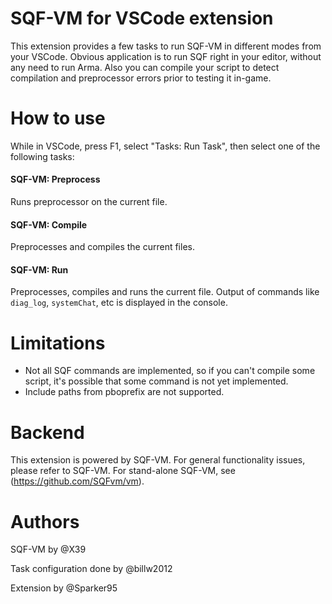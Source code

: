 # SQF-VM for VSCode extension

This extension provides a few tasks to run SQF-VM in different modes from your VSCode.
Obvious application is to run SQF right in your editor, without any need to run Arma. Also you can compile your script to detect compilation and preprocessor errors prior to testing it in-game.

# How to use
While in VSCode, press F1, select "Tasks: Run Task", then select one of the following tasks:

#### SQF-VM: Preprocess
Runs preprocessor on the current file.

#### SQF-VM: Compile
Preprocesses and compiles the current files.

#### SQF-VM: Run
Preprocesses, compiles and runs the current file. Output of commands like `diag_log`, `systemChat`, etc is displayed in the console.

# Limitations
- Not all SQF commands are implemented, so if you can't compile some script, it's possible that some command is not yet implemented.
- Include paths from pboprefix are not supported.

# Backend
This extension is powered by SQF-VM. For general functionality issues, please refer to SQF-VM.
For stand-alone SQF-VM, see (https://github.com/SQFvm/vm).

# Authors
SQF-VM by @X39

Task configuration done by @billw2012

Extension by @Sparker95
